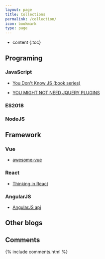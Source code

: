 ```yaml
---
layout: page
title: Collections
permalink: /collection/
icon: bookmark
type: page
---
```


* content
{:toc}


## Programing
### JavaScript


* [You Don't Know JS (book series)](https://github.com/getify/You-Dont-Know-JS)

- [YOU MIGHT NOT NEED JQUERY PLUGINS](http://youmightnotneedjqueryplugins.com/)

### ES2018

### NodeJS


## Framework

### Vue

* [awesome-vue](https://github.com/vuejs/awesome-vue)

### React

* [Thinking in React](http://facebook.github.io/react/docs/thinking-in-react.html)

### AngularJS

* [AngularJS api ](https://docs.angularjs.org/api)


## Other blogs


## Comments

{% include comments.html %}
